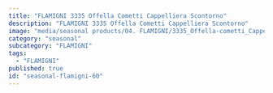 ```yaml
---
title: "FLAMIGNI 3335 Offella Cometti Cappelliera Scontorno"
description: "FLAMIGNI 3335 Offella Cometti Cappelliera Scontorno"
image: "media/seasonal products/04. FLAMIGNI/3335_Offella-cometti_Cappelliera-Scontorno.jpg"
category: "seasonal"
subcategory: "FLAMIGNI"
tags:
  - "FLAMIGNI"
published: true
id: "seasonal-flamigni-60"
---
```

